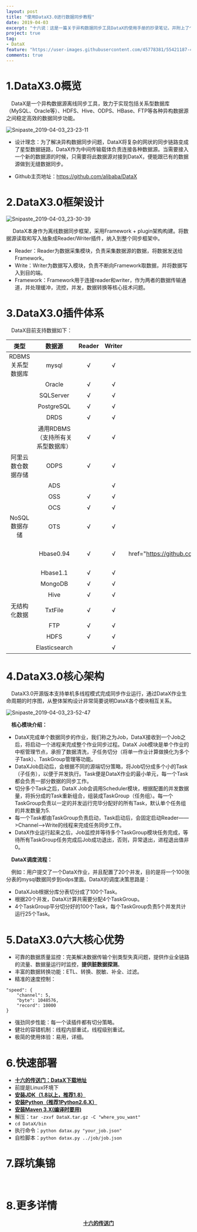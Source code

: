 ```yaml
---
layout: post
title: "使用DataX3.0进行数据同步教程"
date: 2019-04-03
excerpt: "十六说：这是一篇关于异构数据同步工具DataX的使用手册的抄录笔记，并附上了个人采坑集锦。"
project: true
tag:
- DataX
feature: "https://user-images.githubusercontent.com/45778381/55421187-45c7c780-55ab-11e9-922d-ce698c67094c.png"
comments: true
---
```

# 1.DataX3.0概览

&emsp;DataX是一个异构数据源离线同步工具，致力于实现包括关系型数据库（MySQL、Oracle等）、HDFS、Hive、ODPS、HBase、FTP等各种异构数据源之间稳定高效的数据同步功能。

![Snipaste_2019-04-03_23-23-11](https://user-images.githubusercontent.com/45778381/55501091-3fede700-567c-11e9-9c1d-7060809d727e.png)

* 设计理念：为了解决异构数据同步问题，DataX将复杂的网状的同步链路变成了星型数据链路，DataX作为中间传输载体负责连接各种数据源。当需要接入一个新的数据源的时候，只需要将此数据源对接到DataX，便能跟已有的数据源做到无缝数据同步。

* Github主页地址：https://github.com/alibaba/DataX

# 2.DataX3.0框架设计

![Snipaste_2019-04-03_23-30-39](https://user-images.githubusercontent.com/45778381/55501135-53994d80-567c-11e9-8ab3-bf5468d77898.png)

&emsp; DataX本身作为离线数据同步框架，采用Framework + plugin架构构建。将数据源读取和写入抽象成Reader/Writer插件，纳入到整个同步框架中。

* Reader：Reader为数据采集模块，负责采集数据源的数据，将数据发送给Framework。
* Write：Writer为数据写入模块，负责不断向Framework取数据，并将数据写入到目的端。
* Framework：Framework用于连接reader和writer，作为两者的数据传输通道，并处理缓冲，流控，并发，数据转换等核心技术问题。

# 3.DataX3.0插件体系

&emsp;DataX目前支持数据如下：

| 类型 | 数据源 | Reader | Writer | 传送 |
| :-: | :-: | :-: | :-: | :--: |
| RDBMS关系型数据库 | mysql | √ | √ | <a href="https://github.com/alibaba/DataX/blob/master/mysqlreader/doc/mysqlreader.md"><b>读</b></a>、<a href="https://github.com/alibaba/DataX/blob/master/mysqlwriter/doc/mysqlwriter.md"><b>写</b></a> |
|  | Oracle | √ | √ | <a href="https://github.com/alibaba/DataX/blob/master/oraclereader/doc/oraclereader.md"><b>读</b></a>、<a href="https://github.com/alibaba/DataX/blob/master/oraclewriter/doc/oraclewriter.md"><b>写</b></a> |
|  | SQLServer | √ | √ | <a href="https://github.com/alibaba/DataX/blob/master/sqlserverreader/doc/sqlserverreader.md"><b>读</b></a>、<a href="https://github.com/alibaba/DataX/blob/master/sqlserverwriter/doc/sqlserverwriter.md"><b>写</b></a> |
|  | PostgreSQL | √ | √ | <a href="https://github.com/alibaba/DataX/blob/master/postgresqlreader/doc/postgresqlreader.md"><b>读</b></a>、<a href="https://github.com/alibaba/DataX/blob/master/postgresqlwriter/doc/postgresqlwriter.md"><b>写</b></a> |
|  | DRDS | √ | √ | <a href="https://github.com/alibaba/DataX/blob/master/drdsreader/doc/drdsreader.md"><b>读</b></a>、<a href="https://github.com/alibaba/DataX/blob/master/drdswriter/doc/drdswriter.md"><b>写</b></a> |
|  | 通用RDBMS（支持所有关系型数据库） | √ | √ | <a href="https://github.com/alibaba/DataX/blob/master/rdbmsreader/doc/rdbmsreader.md"><b>读</b></a>、<a href="https://github.com/alibaba/DataX/blob/master/rdbmswriter/doc/rdbmswriter.md"><b>写</b></a> |
| 阿里云数仓数据存储 | ODPS | √ | √ | <a href="https://github.com/alibaba/DataX/blob/master/odpsreader/doc/odpsreader.md"><b>读</b></a>、<a href="https://github.com/alibaba/DataX/blob/master/odpswriter/doc/odpswriter.md"><b>写</b></a> |
|  | ADS |  | √ | <a href="https://github.com/alibaba/DataX/blob/master/adswriter/doc/adswriter.md"><b>写</b></a> |
|  | OSS | √ | √ | <a href="https://github.com/alibaba/DataX/blob/master/ossreader/doc/ossreader.md"><b>读</b></a>、<a href="https://github.com/alibaba/DataX/blob/master/osswriter/doc/osswriter.md"><b>写</b></a> |
|  | OCS | √ | √ | <b>读</b></a>、<a href="https://github.com/alibaba/DataX/blob/master/ocswriter/doc/ocswriter.md"><b>写</b></a> |
| NoSQL数据存储 | OTS | √ | √ | <a href="https://github.com/alibaba/DataX/blob/master/otsreader/doc/otsreader.md"><b>读</b></a>、<a href="https://github.com/alibaba/DataX/blob/master/otswriter/doc/otswriter.md"><b>写</b></a> |
|  | Hbase0.94 | √ | √ | <a href="https://github.com/alibaba/DataX/blob/master/hbase094xreader/doc/hbase094xreader.md"><b>读</b></a>、<a href="https://github.com/alibaba/DataX/blob/master/hbase094xwriter/doc/hbase094xwriter.md"<b>写</b></a> |
|  | Hbase1.1 | √ | √ | <a href="https://github.com/alibaba/DataX/blob/master/hbase11xsqlreader/doc/hbase11xsqlreader.md"><b>读</b></a>、<a href="https://github.com/alibaba/DataX/blob/master/hbase11xwriter/doc/hbase11xwriter.md"><b>写</b></a> |
|  | MongoDB | √ | √ | <a href="https://github.com/alibaba/DataX/blob/master/mongodbreader/doc/mongodbreader.md"><b>读</b></a>、<a href="https://github.com/alibaba/DataX/blob/master/mongodbwriter/doc/mongodbwriter.md"><b>写</b></a> |
|  | Hive | √ | √ | <a href="https://github.com/alibaba/DataX/blob/master/hdfsreader/doc/hdfsreader.md"><b>读</b></a>、<a href="https://github.com/alibaba/DataX/blob/master/hdfswriter/doc/hdfswriter.md"><b>写</b></a> |
| 无结构化数据 | TxtFile | √ | √ | <a href="https://github.com/alibaba/DataX/blob/master/txtfilereader/doc/txtfilereader.md"><b>读</b></a>、<a href="https://github.com/alibaba/DataX/blob/master/txtfilewriter/doc/txtfilewriter.md"><b>写</b></a> |
|  | FTP | √ | √ | <a href="https://github.com/alibaba/DataX/blob/master/ftpreader/doc/ftpreader.md"><b>读</b></a>、<a href="https://github.com/alibaba/DataX/blob/master/ftpwriter/doc/ftpwriter.md"><b>写</b></a> |
|  | HDFS | √ | √ | <a href="https://github.com/alibaba/DataX/blob/master/hdfsreader/doc/hdfsreader.md"><b>读</b></a>、<a href="https://github.com/alibaba/DataX/blob/master/hdfswriter/doc/hdfswriter.md"><b>写</b></a> |
|  | Elasticsearch |  | √ | <a href="https://github.com/alibaba/DataX/blob/master/elasticsearchwriter/doc/elasticsearchwriter.md"><b>写</b></a> |

# 4.DataX3.0核心架构

&emsp;DataX3.0开源版本支持单机多线程模式完成同步作业运行，通过DataX作业生命周期的时序图，从整体架构设计非常简要说明DataX各个模块相互关系。

![Snipaste_2019-04-03_23-52-47](https://user-images.githubusercontent.com/45778381/55501159-6449c380-567c-11e9-8674-bf9d4f2840bf.png)

&emsp;**核心模块介绍：**

* DataX完成单个数据同步的作业，我们称之为Job，DataX接收到一个Job之后，将启动一个进程来完成整个作业同步过程。DataX Job模块是单个作业的中枢管理节点，承担了数据清洗，子任务切分（将单一作业计算做换化为多个子Task）、TaskGroup管理等功能。
* DataXJob启动后，会根据不同的源端切分策略，将Job切分成多个小的Task（子任务），以便于并发执行。Task便是DataX作业的最小单元，每一个Task都会负责一部分数据的同步工作。
* 切分多个Task之后，DataX Job会调用Scheduler模块，根据配置的并发数据量，将拆分成的Task重新组合，组装成TaskGroup（任务组）。每一个TaskGroup负责以一定的并发运行完毕分配好的所有Task，默认单个任务组的并发数量为5.
* 每一个Task都由TaskGroup负责启动，Task启动后，会固定启动Reader——>Channel——>Write的线程来完成任务同步工作。
* DataX作业运行起来之后，Job监控并等待多个TaskGroup模块任务完成，等待所有TaskGroup任务完成后Job成功退出，否则，异常退出，进程退出值非0。

&emsp;**DataX调度流程：**

&emsp;例如：用户提交了一个DataX作业，并且配置了20个并发，目的是将一个100张分表的mysql数据同步到odps里面。DataX的调度决策思路是：

* DataXJob根据分库分表切分成了100个Task。
* 根据20个并发，DataX计算共需要分配4个TaskGroup。
* 4个TaskGroup平分切分好的100个Task，每个TaskGroup负责5个并发共计运行25个Task。

# 5.DataX3.0六大核心优势

* 可靠的数据质量监控：完美解决数据传输个别类型失真问题，提供作业全链路的流量、数据量运行时监控，**提供脏数据探测**。
* 丰富的数据转换功能：ETL、转换、脱敏、补全、过滤。
* 精准的速度控制：

```
"speed": {
    "channel": 5,
    "byte": 1048576,
    "record": 10000
}
```

* 强劲同步性能：每一个读插件都有切分策略。
* 健壮的容错机制：线程内部重试，线程级别重试。
* 极简的使用体验：易用，详细。

# 6.快速部署
* <a href=http://datax-opensource.oss-cn-hangzhou.aliyuncs.com/datax.tar.gz><b>十六的传送门：DataX下载地址</b></a>
* 前提是Linux环境下
* <a href=http://www.oracle.com/technetwork/cn/java/javase/downloads/index.html><b>安装JDK（1.8以上，推荐1.8）</b></a>
* <a href=https://www.python.org/downloads/><b>安装Python（推荐1Python2.6.X）</b></a>
* <a href=https://maven.apache.org/download.cgi><b>安装Maven 3.X(编译时要用)</b></a>
* 解压：`tar -zxvf DataX.tar.gz -C "where_you_want"`
* `cd DataX/bin`
* 执行命令：`python datax.py "your_job.json"`
* 自检脚本：`python datax.py ../job/job.json` 

# 7.踩坑集锦

&emsp;

# 8.更多详情

<center><a href="https://github.com/alibaba/DataX"><b>十六的传送门</b></a></center>
